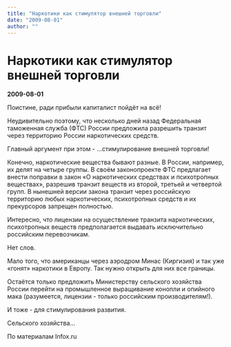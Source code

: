 ```yaml
---
title: "Наркотики как стимулятор внешней торговли"
date: "2009-08-01"
author: ""
---
```


# Наркотики как стимулятор внешней торговли

**2009-08-01** 

Поистине, ради прибыли капиталист пойдёт на всё!

Неудивительно поэтому, что несколько дней назад Федеральная таможенная служба (ФТС) России предложила разрешить транзит через территорию России наркотических средств.

Главный аргумент при этом - ...стимулирование внешней торговли!

Конечно, наркотические вещества бывают разные. В России, например, их делят на четыре группы. В своём законопроекте ФТС предлагает внести поправки в закон «О наркотических средствах и психотропных веществах», разрешив транзит веществ из второй, третьей и четвертой групп. В нынешней версии закона транзит через российскую территорию любых наркотических, психотропных средств и их прекурсоров запрещен полностью.

Интересно, что лицензии на осуществление транзита наркотических, психотропных веществ предполагается выдавать исключительно российским перевозчикам.

Нет слов.

Мало того, что американцы через аэродром Минас (Киргизия) и так уже «гонят» наркотики в Европу. Так нужно открыть для них все границы.

Остаётся только предложить Министерству сельского хозяйства России перейти на промышленное выращивание конопли и опийного мака (разумеется, лицензии - только российским производителям!).

И тоже - для стимулирования развития.

Сельского хозяйства...

По материалам Infox.ru